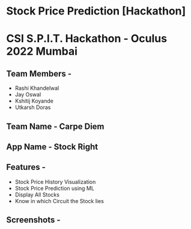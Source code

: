 # Stock Price Prediction [Hackathon]
# CSI S.P.I.T. Hackathon - Oculus 2022 Mumbai

## Team Members -
- Rashi Khandelwal
- Jay Oswal
- Kshitij Koyande
- Utkarsh Doras

## Team Name - **Carpe Diem**

## App Name - **Stock Right**

## Features -
- Stock Price History Visualization
- Stock Price Prediction using ML
- Display All Stocks
- Know in which Circuit the Stock lies

## Screenshots - 